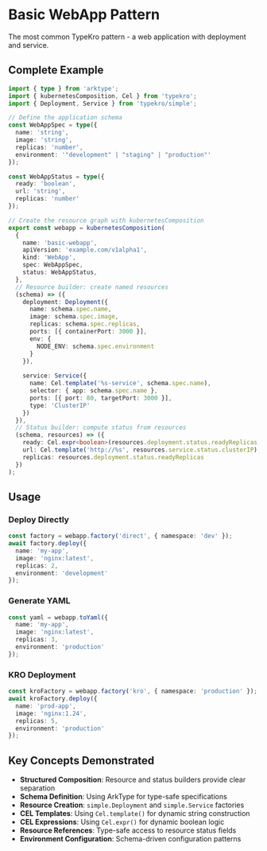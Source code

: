 # Basic WebApp Pattern

The most common TypeKro pattern - a web application with deployment and service.

## Complete Example

```typescript
import { type } from 'arktype';
import { kubernetesComposition, Cel } from 'typekro';
import { Deployment, Service } from 'typekro/simple';

// Define the application schema
const WebAppSpec = type({
  name: 'string',
  image: 'string',
  replicas: 'number',
  environment: '"development" | "staging" | "production"'
});

const WebAppStatus = type({
  ready: 'boolean',
  url: 'string',
  replicas: 'number'
});

// Create the resource graph with kubernetesComposition
export const webapp = kubernetesComposition(
  {
    name: 'basic-webapp',
    apiVersion: 'example.com/v1alpha1',
    kind: 'WebApp',
    spec: WebAppSpec,
    status: WebAppStatus,
  },
  // Resource builder: create named resources
  (schema) => ({
    deployment: Deployment({
      name: schema.spec.name,
      image: schema.spec.image,
      replicas: schema.spec.replicas,
      ports: [{ containerPort: 3000 }],
      env: {
        NODE_ENV: schema.spec.environment
      }
    }),
    
    service: Service({
      name: Cel.template('%s-service', schema.spec.name),
      selector: { app: schema.spec.name },
      ports: [{ port: 80, targetPort: 3000 }],
      type: 'ClusterIP'
    })
  }),
  // Status builder: compute status from resources
  (schema, resources) => ({
    ready: Cel.expr<boolean>(resources.deployment.status.readyReplicas, ' >= ', schema.spec.replicas),
    url: Cel.template('http://%s', resources.service.status.clusterIP),
    replicas: resources.deployment.status.readyReplicas
  })
);
```

## Usage

### Deploy Directly
```typescript
const factory = webapp.factory('direct', { namespace: 'dev' });
await factory.deploy({
  name: 'my-app',
  image: 'nginx:latest', 
  replicas: 2,
  environment: 'development'
});
```

### Generate YAML
```typescript
const yaml = webapp.toYaml({
  name: 'my-app',
  image: 'nginx:latest',
  replicas: 3,
  environment: 'production'
});
```

### KRO Deployment
```typescript
const kroFactory = webapp.factory('kro', { namespace: 'production' });
await kroFactory.deploy({
  name: 'prod-app',
  image: 'nginx:1.24',
  replicas: 5,
  environment: 'production'
});
```

## Key Concepts Demonstrated

- **Structured Composition**: Resource and status builders provide clear separation
- **Schema Definition**: Using ArkType for type-safe specifications  
- **Resource Creation**: `simple.Deployment` and `simple.Service` factories
- **CEL Templates**: Using `Cel.template()` for dynamic string construction
- **CEL Expressions**: Using `Cel.expr()` for dynamic boolean logic
- **Resource References**: Type-safe access to resource status fields
- **Environment Configuration**: Schema-driven configuration patterns